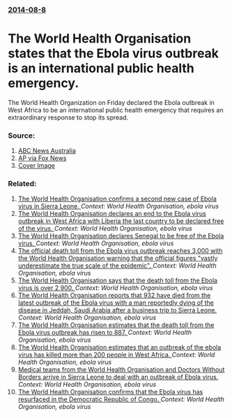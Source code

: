 ### [2014-08-8](/news/2014/08/8/index.md)

# The World Health Organisation states that the Ebola virus outbreak is an international public health emergency. 

The World Health Organization on Friday declared the Ebola outbreak in West Africa to be an international public health emergency that requires an extraordinary response to stop its spread.


### Source:

1. [ABC News Australia](http://www.abc.net.au/news/2014-08-09/ebola-nigeria-declares-national-emergency/5659894)
2. [AP via Fox News](http://www.foxnews.com/health/2014/08/08/ebola-outbreak-declared-public-health-emergency-by-world-health-organization/)
2. [Cover Image](http://a57.foxnews.com/media2.foxnews.com/thumbnails/i/080714/0/0/080714_sr_siegel_640.jpg?ve=1)

### Related:

1. [The World Health Organisation confirms a second new case of Ebola virus in Sierra Leone. ](/news/2016/01/21/the-world-health-organisation-confirms-a-second-new-case-of-ebola-virus-in-sierra-leone.md) _Context: World Health Organisation, ebola virus_
2. [The World Health Organisation declares an end to the Ebola virus outbreak in West Africa with Liberia the last country to be declared free of the virus. ](/news/2016/01/14/the-world-health-organisation-declares-an-end-to-the-ebola-virus-outbreak-in-west-africa-with-liberia-the-last-country-to-be-declared-free-o.md) _Context: World Health Organisation, ebola virus_
3. [The World Health Organisation declares Senegal to be free of the Ebola virus. ](/news/2014/10/17/the-world-health-organisation-declares-senegal-to-be-free-of-the-ebola-virus.md) _Context: World Health Organisation, ebola virus_
4. [The official death toll from the Ebola virus outbreak reaches 3,000 with the World Health Organisation warning that the official figures "vastly underestimate the true scale of the epidemic". ](/news/2014/09/27/the-official-death-toll-from-the-ebola-virus-outbreak-reaches-3-000-with-the-world-health-organisation-warning-that-the-official-figures-va.md) _Context: World Health Organisation, ebola virus_
5. [The World Health Organisation says that the death toll from the Ebola virus is over 2,900. ](/news/2014/09/26/the-world-health-organisation-says-that-the-death-toll-from-the-ebola-virus-is-over-2-900.md) _Context: World Health Organisation, ebola virus_
6. [The World Health Organisation reports that 932 have died from the latest outbreak of the Ebola virus with a man reportedly dying of the disease in Jeddah, Saudi Arabia after a business trip to Sierra Leone. ](/news/2014/08/6/the-world-health-organisation-reports-that-932-have-died-from-the-latest-outbreak-of-the-ebola-virus-with-a-man-reportedly-dying-of-the-dise.md) _Context: World Health Organisation, ebola virus_
7. [The World Health Organisation estimates that the death toll from the Ebola virus outbreak has risen to 887. ](/news/2014/08/4/the-world-health-organisation-estimates-that-the-death-toll-from-the-ebola-virus-outbreak-has-risen-to-887.md) _Context: World Health Organisation, ebola virus_
8. [The World Health Organisation estimates that an outbreak of the ebola virus has killed more than 200 people in West Africa. ](/news/2014/06/6/the-world-health-organisation-estimates-that-an-outbreak-of-the-ebola-virus-has-killed-more-than-200-people-in-west-africa.md) _Context: World Health Organisation, ebola virus_
9. [Medical teams from the World Health Organisation and Doctors Without Borders arrive in Sierra Leone to deal with an outbreak of Ebola virus. ](/news/2014/05/29/medical-teams-from-the-world-health-organisation-and-doctors-without-borders-arrive-in-sierra-leone-to-deal-with-an-outbreak-of-ebola-virus.md) _Context: World Health Organisation, ebola virus_
10. [ The World Health Organisation confirms that the Ebola virus has resurfaced in the Democratic Republic of Congo. ](/news/2007/09/11/the-world-health-organisation-confirms-that-the-ebola-virus-has-resurfaced-in-the-democratic-republic-of-congo.md) _Context: World Health Organisation, ebola virus_
